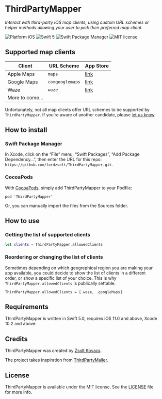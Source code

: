 # ThirdPartyMapper

_Interact with third-party iOS map clients, using custom URL schemes or helper methods allowing your user to pick their preferred map client._

![Platform iOS](https://img.shields.io/badge/platform-iOS-blue.svg)
![Swift 5](https://img.shields.io/badge/Swift-5-blue.svg)
![Swift Package Manager](https://img.shields.io/badge/support-Swift_Package_Manager-orange.svg)
[![MIT license](http://img.shields.io/badge/license-MIT-blue.svg)](https://github.com/lordzsolt/ThirdPartyMapper/raw/master/LICENSE)


## Supported map clients

Client             | URL Scheme      | App Store
------------------ | --------------- | ---------
Apple Maps         | `maps`          | [link](https://apps.apple.com/app/id915056765)
Google Maps        | `comgooglemaps` | [link](https://apps.apple.com/app/id585027354)
Waze               | `waze`          | [link](https://apps.apple.com/app/id323229106)
More to come...    |                 | 

Unfortunately, not all map clients offer URL schemes to be supported by `ThirdPartyMapper`. If you’re aware of another candidate, please [let us know](https://github.com/lordzsolt/ThirdPartyMapper/issues).


## How to install

### Swift Package Manager

In Xcode, click on the “File” menu, “Swift Packages”, “Add Package Dependency…”, then enter the URL for this repo: `https://github.com/lordzsolt/ThirdPartyMapper.git`.


### CocoaPods

With [CocoaPods](https://cocoapods.org), simply add ThirdPartyMapper to your Podfile:

```
pod 'ThirdPartyMapper'
```

Or, you can manually import the files from the Sources folder.


## How to use

### Getting the list of supported clients

``` swift
let clients = ThirdPartyMapper.allowedClients
```

### Reordering or changing the list of clients

Sometimes depending on which geogrephical region you are making your app available, you could decide to show the list of clients in a different order, or show a specific list of your choice. This is why `ThirdPartyMapper.allowedClients` is publically settable.

```
ThirdPartyMapper.allowedClients = [.waze, .googleMaps]
```

## Requirements

ThirdPartyMapper is written in Swift 5.0, requires iOS 11.0 and above, Xcode 10.2 and above.


## Credits

ThirdPartyMapper was created by [Zsolt Kovacs](https://iosmith.com/).

The project takes inspiration from [ThirdPartyMailer](https://github.com/vtourraine/ThirdPartyMailer).


## License

ThirdPartyMapper is available under the MIT license. See the [LICENSE](./LICENSE) file for more info.
